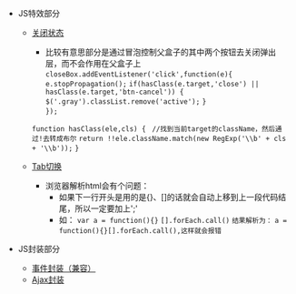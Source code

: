 * JS特效部分
	* [关闭状态](https://github.com/lzj222312/personalProject/blob/master/SimulationBox.html)
		* 比较有意思部分是通过冒泡控制父盒子的其中两个按钮去关闭弹出层，而不会作用在父盒子上
		`closeBox.addEventListener('click',function(e){`
	        `e.stopPropagation();`
	        `if(hasClass(e.target,'close') || hasClass(e.target,'btn-cancel')) {`
	          `$('.gray').classList.remove('active');`
	        `}`            
	      `});`

		`function hasClass(ele,cls) { `
		  `//找到当前target的className，然后通过!去转成布尔`
		    `return !!ele.className.match(new RegExp('\\b' + cls + '\\b'));`
		  `}`

	* [Tab切换](https://github.com/lzj222312/personalProject/blob/master/TabCutover.html)
	
		* 浏览器解析html会有个问题：
            * 如果下一行开头是用的是{}、[]的话就会自动上移到上一段代码结尾，所以一定要加上';'
            * 如：
             	`var a = function(){}`
             	`[].forEach.call()`
             	`结果解析为：`
             	`a = function(){}[].forEach.call(),这样就会报错`

* JS封装部分
	* [事件封装（兼容）](https://github.com/lzj222312/personalProject/blob/master/eventCompatibility.js)
	* [Ajax封装]()


